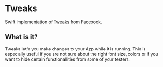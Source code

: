 Tweaks
======

Swift implementation of [Tweaks](https://github.com/facebook/Tweaks) from Facebook.

What is it?
-----------

Tweaks let's you make changes to your App while it is running. This is especially useful if you are not sure about the right font size, colors or if you want to hide certain functionallities from some of your testers.
